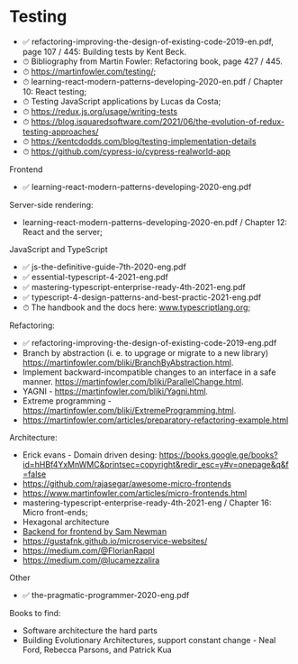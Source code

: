 # Testing
- ✅ refactoring-improving-the-design-of-existing-code-2019-en.pdf, page 107 / 445: Building tests by Kent Beck.
- ⏱ Bibliography from Martin Fowler: Refactoring book, page 427 / 445.
- ⏱ https://martinfowler.com/testing/;
- ⏱ learning-react-modern-patterns-developing-2020-en.pdf / Chapter 10: React testing;
- ⏱ Testing JavaScript applications by Lucas da Costa;
- ⏱ https://redux.js.org/usage/writing-tests
- ⏱ https://blog.isquaredsoftware.com/2021/06/the-evolution-of-redux-testing-approaches/
- ⏱ https://kentcdodds.com/blog/testing-implementation-details
- ⏱ https://github.com/cypress-io/cypress-realworld-app

Frontend
- ✅ learning-react-modern-patterns-developing-2020-eng.pdf

Server-side rendering:
- learning-react-modern-patterns-developing-2020-en.pdf / Chapter 12: React and the server;

JavaScript and TypeScript
- ✅ js-the-definitive-guide-7th-2020-eng.pdf
- ✅ essential-typescript-4-2021-eng.pdf
- ✅ mastering-typescript-enterprise-ready-4th-2021-eng.pdf
- ✅ typescript-4-design-patterns-and-best-practic-2021-eng.pdf
- ⏱ The handbook and the docs here: www.typescriptlang.org;

Refactoring:
- ✅ refactoring-improving-the-design-of-existing-code-2019-eng.pdf
- Branch by abstraction (i. e. to upgrage or migrate to a new library) https://martinfowler.com/bliki/BranchByAbstraction.html.
- Implement backward-incompatible changes to an interface in a safe manner. https://martinfowler.com/bliki/ParallelChange.html.
- YAGNI - https://martinfowler.com/bliki/Yagni.html.
- Extreme programming - https://martinfowler.com/bliki/ExtremeProgramming.html.
- https://martinfowler.com/articles/preparatory-refactoring-example.html

Architecture:
- Erick evans - Domain driven desing: https://books.google.ge/books?id=hHBf4YxMnWMC&printsec=copyright&redir_esc=y#v=onepage&q&f=false
- https://github.com/rajasegar/awesome-micro-frontends
- https://www.martinfowler.com/articles/micro-frontends.html
- mastering-typescript-enterprise-ready-4th-2021-eng / Chapter 16: Micro front-ends;
- Hexagonal architecture
- [Backend for frontend by Sam Newman](https://samnewman.io/patterns/architectural/bff/)
- https://gustafnk.github.io/microservice-websites/
- https://medium.com/@FlorianRappl
- https://medium.com/@lucamezzalira

Other
- ✅ the-pragmatic-programmer-2020-eng.pdf

Books to find:
- Software architecture the hard parts
- Building Evolutionary Architectures, support constant change - Neal Ford, Rebecca Parsons, and Patrick Kua
